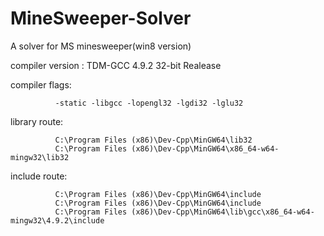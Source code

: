# MineSweeper-Solver
A solver for MS minesweeper(win8 version)

compiler version : TDM-GCC 4.9.2 32-bit Realease

compiler flags: 

              -static -libgcc -lopengl32 -lgdi32 -lglu32

library route:

              C:\Program Files (x86)\Dev-Cpp\MinGW64\lib32
              C:\Program Files (x86)\Dev-Cpp\MinGW64\x86_64-w64-mingw32\lib32
include route:

              C:\Program Files (x86)\Dev-Cpp\MinGW64\include
              C:\Program Files (x86)\Dev-Cpp\MinGW64\include
              C:\Program Files (x86)\Dev-Cpp\MinGW64\lib\gcc\x86_64-w64-mingw32\4.9.2\include

